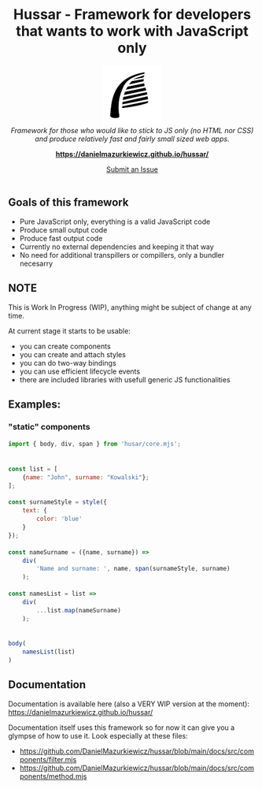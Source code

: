 
<h1 align="center">Hussar - Framework for developers that wants to work with JavaScript only</h1>

<p align="center">
  <img src="docs/logo.svg" alt="hussar-logo" width="120px" height="120px"/>
  <br>
  <i>Framework for those who would like to stick to JS only (no HTML nor CSS) 
    <br> and produce relatively fast and fairly small sized web apps.</i>
  <br>
</p>

<p align="center">
  <a href="https://danielmazurkiewicz.github.io/hussar/"><strong>https://danielmazurkiewicz.github.io/hussar/</strong></a>
  <br>
</p>

<p align="center">
  <a href="https://github.com/DanielMazurkiewicz/hussar/issues">Submit an Issue</a>
  <br>
  <br>
</p>



## Goals of this framework
- Pure JavaScript only, everything is a valid JavaScript code
- Produce small output code
- Produce fast output code
- Currently no external dependencies and keeping it that way
- No need for additional transpillers or compillers, only a bundler necesarry

## NOTE
This is Work In Progress (WIP), anything might be subject of change at any time.

At current stage it starts to be usable:
* you can create components
* you can create and attach styles
* you can do two-way bindings
* you can use efficient lifecycle events
* there are included libraries with usefull generic JS functionalities


## Examples:

### "static" components
```javascript
import { body, div, span } from 'husar/core.mjs';


const list = [
    {name: "John", surname: "Kowalski"};
];

const surnameStyle = style({
    text: {
        color: 'blue'
    }
});

const nameSurname = ({name, surname}) =>
    div(
        'Name and surname: ', name, span(surnameStyle, surname)
    );

const namesList = list =>
    div(
        ...list.map(nameSurname)
    );


body(
    namesList(list)
)

```

## Documentation
Documentation is available here (also a VERY WIP version at the moment):
https://danielmazurkiewicz.github.io/hussar/

Documentation itself uses this framework so for now it can give you a glympse of how to use it.
Look especially at these files:
* https://github.com/DanielMazurkiewicz/hussar/blob/main/docs/src/components/filter.mjs
* https://github.com/DanielMazurkiewicz/hussar/blob/main/docs/src/components/method.mjs
